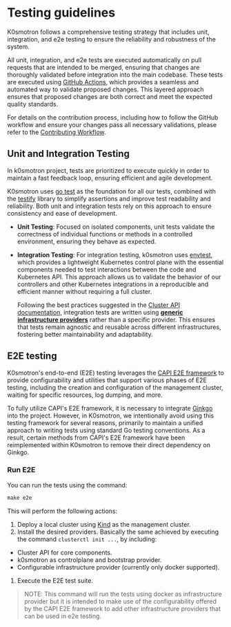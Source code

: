 # Testing guidelines

K0smotron follows a comprehensive testing strategy that includes unit, integration, and e2e testing to ensure the reliability and robustness of the system.

All unit, integration, and e2e tests are executed automatically on pull requests that are intended to be merged, ensuring that changes are thoroughly validated before integration into the main codebase. These tests are executed using [GitHub Actions](https://docs.github.com/en/actions), which provides a seamless and automated way to validate proposed changes. This layered approach ensures that proposed changes are both correct and meet the expected quality standards.

For details on the contribution process, including how to follow the GitHub workflow and ensure your changes pass all necessary validations, please refer to the [Contributing Workflow](contribute-workflow.md).

## Unit and Integration Testing

In k0smotron project, tests are prioritized to execute quickly in order to maintain a fast feedback loop, ensuring efficient and agile development.

K0smotron uses [go test](https://pkg.go.dev/testing) as the foundation for all our tests, combined with the [testify](https://pkg.go.dev/github.com/stretchr/testify) library to simplify assertions and improve test readability and reliability. Both unit and integration tests rely on this approach to ensure consistency and ease of development.

- **Unit Testing**: Focused on isolated components, unit tests validate the correctness of individual functions or methods in a controlled environment, ensuring they behave as expected.

- **Integration Testing**: For integration testing, k0smotron uses [envtest](https://pkg.go.dev/sigs.k8s.io/controller-runtime/pkg/envtest), which provides a lightweight Kubernetes control plane with the essential components needed to test interactions between the code and Kubernetes API. This approach allows us to validate the behavior of our controllers and other Kubernetes integrations in a reproducible and efficient manner without requiring a full cluster. 

  Following the best practices suggested in the [Cluster API documentation](https://cluster-api.sigs.k8s.io/developer/core/testing), integration tests are written using [**generic infrastructure providers**](https://cluster-api.sigs.k8s.io/developer/core/testing#generic-providers) rather than a specific provider. This ensures that tests remain agnostic and reusable across different infrastructures, fostering better maintainability and adaptability.

## E2E testing

K0smotron's end-to-end (E2E) testing leverages the [CAPI E2E framework](https://pkg.go.dev/sigs.k8s.io/cluster-api/test/framework) to provide configurability and utilities that support various phases of E2E testing, including the creation and configuration of the management cluster, waiting for specific resources, log dumping, and more.

To fully utilize CAPI's E2E framework, it is necessary to integrate [Ginkgo](https://onsi.github.io/ginkgo/) into the project. However, in K0smotron, we intentionally avoid using this testing framework for several reasons, primarily to maintain a unified approach to writing tests using standard Go testing conventions. As a result, certain methods from CAPI's E2E framework have been reimplemented within K0smotron to remove their direct dependency on Ginkgo.

### Run E2E

You can run the tests using the command:

``` cmd
make e2e
```

This will perform the following actions:

1. Deploy a local cluster using [Kind](https://github.com/kubernetes-sigs/kind) as the management cluster.
2. Install the desired providers. Basically the same achieved by executing the command `clusterctl init ...`, by including:
  - Cluster API for core components.
  - k0smotron as controlplane and bootstrap provider.
  - Configurable infrastructure provider (currently only docker supported). 
  
1. Execute the E2E test suite.

> NOTE: This command will run the tests using docker as infrastructure provider but it is intended to make use of the configurability offered by the CAPI E2E framework to add other infrastructure providers that can be used in e2e testing.